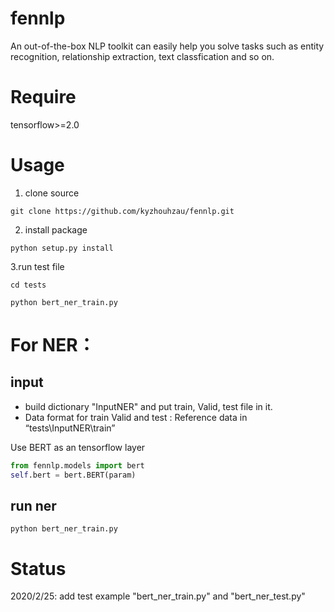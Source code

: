 # fennlp

An out-of-the-box NLP toolkit can easily help you solve tasks such as entity recognition, relationship extraction, text classfication and so on.

# Require
tensorflow>=2.0

# Usage
1. clone source
```
git clone https://github.com/kyzhouhzau/fennlp.git
```
2. install package
```
python setup.py install
```
3.run test file
```
cd tests
```
```
python bert_ner_train.py
```

# For NER：

## input
* build dictionary "InputNER" and put train, Valid, test file in it.
* Data format for train Valid and test :
Reference data in  “tests\InputNER\train”

Use BERT as an tensorflow layer
```python
from fennlp.models import bert
self.bert = bert.BERT(param)
```
## run ner
```
python bert_ner_train.py
```




# Status
2020/2/25: add test example "bert_ner_train.py" and "bert_ner_test.py"



